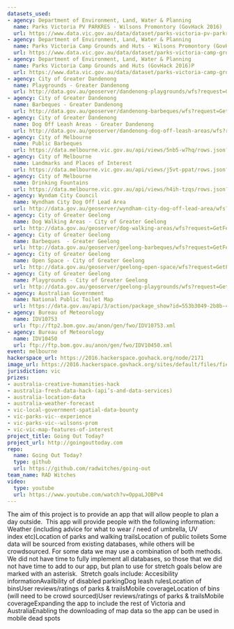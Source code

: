 ```yaml
---
datasets_used:
- agency: Department of Environment, Land, Water & Planning
  name: Parks Victoria PV PARKRES - Wilsons Promontory (GovHack 2016)
  url: https://www.data.vic.gov.au/data/dataset/parks-victoria-pv-parkres-wilsons-promontory
- agency: Department of Environment, Land, Water & Planning
  name: Parks Victoria Camp Grounds and Huts - Wilsons Promontory (GovHack 2016)
  url: https://www.data.vic.gov.au/data/dataset/parks-victoria-camp-grounds-and-huts-wilsons-promontory-govhack-2016
- agency: Department of Environment, Land, Water & Planning
  name: Parks Victoria Camp Grounds and Huts (GovHack 2016)P
  url: https://www.data.vic.gov.au/data/dataset/parks-victoria-camp-grounds-and-huts
- agency: City of Greater Dandenong
  name: Playgrounds - Greater Dandenong
  url: http://data.gov.au/geoserver/dandenong-playgrounds/wfs?request=GetFeature&typeName=ckan_badbb6e7_1e48_47b1_b104_77f240ae5fd6&outputFormat=json
- agency: City of Greater Dandenong
  name: Barbeques - Greater Dandenong
  url: http://data.gov.au/geoserver/dandenong-barbeques/wfs?request=GetFeature&typeName=ckan_3d595cf1_b656_4df8_a5e0_aea6b18480a2&outputFormat=json
- agency: City of Greater Dandenong
  name: Dog Off Leash Areas - Greater Dandenong
  url: http://data.gov.au/geoserver/dandenong-dog-off-leash-areas/wfs?request=GetFeature&typeName=ckan_8e4738e5_c3ec_43ab_a459_81b94a57cb06&outputFormat=json
- agency: City of Melbourne
  name: Public Barbeques
  url: https://data.melbourne.vic.gov.au/api/views/5nb5-w7hq/rows.json?accessType=DOWNLOAD
- agency: City of Melbourne
  name: Landmarks and Places of Interest
  url: https://data.melbourne.vic.gov.au/api/views/j5vt-ppat/rows.json?accessType=DOWNLOAD
- agency: City of Melbourne
  name: Drinking Fountains
  url: https://data.melbourne.vic.gov.au/api/views/h4ih-tzqs/rows.json?accessType=DOWNLOAD
- agency: Wyndam City Council
  name: Wyndham City Dog Off Lead Area
  url: http://data.gov.au/geoserver/wyndham-city-dog-off-lead-area/wfs?request=GetFeature&typeName=9bbe6885_d1e5_418b_9721_067686dc3a1f&outputFormat=json
- agency: City of Greater Geelong
  name: Dog Walking Areas - City of Greater Geelong
  url: http://data.gov.au/geoserver/dog-walking-areas/wfs?request=GetFeature&typeName=6ebf98be_581a_45c7_852f_04a33d5b8d4e&outputFormat=json
- agency: City of Greater Geelong
  name: Barbeques  - Greater Geelong
  url: http://data.gov.au/geoserver/geelong-barbeques/wfs?request=GetFeature&typeName=35d45a0f_4fe8_4dc5_8c88_d482f3e519ce&outputFormat=json
- agency: City of Greater Geelong
  name: Open Space - City of Greater Geelong
  url: http://data.gov.au/geoserver/geelong-open-space/wfs?request=GetFeature&typeName=ccbaa516_31ef_4e86_b2b9_4e448fca24cc&outputFormat=json
- agency: City of Greater Geelong
  name: Playgrounds - City of Greater Geelong
  url: http://data.gov.au/geoserver/geelong-playgrounds/wfs?request=GetFeature&typeName=cac4aac8_ef3e_4a8d_84ec_63abfc4ff03f&outputFormat=json
- agency: Australian Government
  name: National Public Toilet Map
  url: https://data.gov.au/api/3/action/package_show?id=553b3049-2b8b-46a2-95e6-640d7986a8c1
- agency: Bureau of Meteorology
  name: IDV10753
  url: ftp://ftp2.bom.gov.au/anon/gen/fwo/IDV10753.xml
- agency: Bureau of Meteorology
  name: IDV10450
  url: ftp://ftp.bom.gov.au/anon/gen/fwo/IDV10450.xml
event: melbourne
hackerspace_url: https://2016.hackerspace.govhack.org/node/2171
image_url: https://2016.hackerspace.govhack.org/sites/default/files/field/image/18991-NRVYK1.jpg
jurisdiction: vic
prizes:
- australia-creative-humanities-hack
- australia-fresh-data-hack-(api’s-and-data-services)
- australia-location-data
- australia-weather-forecast
- vic-local-government-spatial-data-bounty
- vic-parks-vic--experience
- vic-parks-vic--wilsons-prom
- vic-vic-map-features-of-interest
project_title: Going Out Today?
project_url: http://goingouttoday.com
repo:
  name: Going Out Today?
  type: github
  url: https://github.com/radwitches/going-out
team_name: RAD Witches
video:
  type: youtube
  url: https://www.youtube.com/watch?v=OppaLJOBPv4
---
```


The aim of this project is to provide an app that will allow people to plan a day outside. 
This app will provide people with the following information:
Weather (including advice for what to wear / need of umbrella, UV index etc)Location of parks and walking trailsLocation of public toilets
Some data will be sourced from existing databases, while others will be crowdsourced. For some data we may use a combination of both methods. 
We did not have time to fully implement all databases, so those that we did not have time to add to our app, but plan to use for stretch goals below are marked with an asterisk. 
Stretch goals include:
Accesibility informationAvailbility of disabled parkingDog leash rulesLocation of binsUser reviews/ratings of parks & trailsMobile coverageLocation of bins (will need to be crowd sourced)User reviews/ratings of parks & trailsMobile coverageExpanding the app to include the rest of Victoria and AustraliaEnabling the downloading of map data so the app can be used in mobile dead spots